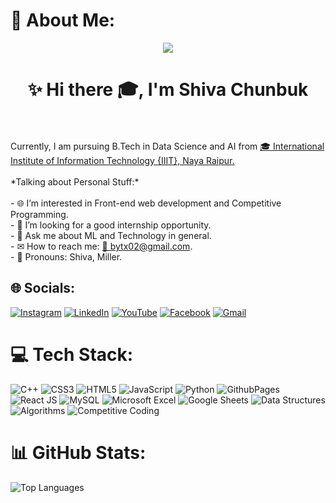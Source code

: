 <!--<p align="center">✨ Hi there 👩‍💻 </p>

## I'm Shiva Chunbuk 

Currently, I am pursuing B.Tech in Data Science and Artificial Intelligence from <a href ="#">IIIT Naya Raipur 🏢 .</a>

*Talking about Personal Stuff:*

- 🌐 I’m interested in Front-end web development and Competitive Programming.
- 🌟 I’m looking for a good internship opportunity.
- 💬 Ask me about ML and Technology in general.
- ✉ How to reach me: <a href="mailto:shiva21102@iiitnr.edu.in">shiva21102@iiitnr.edu.in 📧 </a>.
- 👋 Pronouns: Shiva, Miller.-->

# 💫 About Me:
<div align="center">

[![](https://komarev.com/ghpvc/?username=shiva017&color=blueviolet)](https://github.com/shiva017)

</div>


<h1 align="center">✨ Hi there 🎓, I'm Shiva Chunbuk</h1> <br><br>Currently, I am pursuing B.Tech in Data Science and AI from <a href ="#"> 🎓 International Institute of Information Technology {IIIT}, Naya Raipur.</a><br><br>*Talking about Personal Stuff:*<br><br>- 🌐 I’m interested in Front-end web development and Competitive Programming.<br>- 🌟 I’m looking for a good internship opportunity.<br>- 💬 Ask me about ML and Technology in general.<br>- ✉ How to reach me: <a href="mailto:bytx02@gmail.com">  📧 bytx02@gmail.com</a>.<br>- 👋 Pronouns: Shiva, Miller.


## 🌐 Socials:
[![Instagram](https://img.shields.io/badge/Instagram-%23E4405F.svg?logo=Instagram&logoColor=white)](https://instagram.com/_milleraryan18_)
[![LinkedIn](https://img.shields.io/badge/LinkedIn-%230077B5.svg?logo=linkedin&logoColor=white)](https://linkedin.com/in/shiva-chunbuk)
[![YouTube](https://img.shields.io/badge/YouTube-%23FF0000.svg?logo=YouTube&logoColor=white)](https://www.youtube.com/@ShivaChunbuk)
[![Facebook](https://img.shields.io/badge/Facebook-%231877F2.svg?logo=Facebook&logoColor=white)](https://www.facebook.com/profile.php?id=100054308738814)
[![Gmail](https://img.shields.io/badge/Gmail-%23D14836.svg?logo=Gmail&logoColor=white)](mailto:bytx02@gmail.com)


# 💻 Tech Stack:
![C++](https://img.shields.io/badge/c++-%2300599C.svg?style=for-the-badge&logo=c%2B%2B&logoColor=white) ![CSS3](https://img.shields.io/badge/css3-%231572B6.svg?style=for-the-badge&logo=css3&logoColor=white) ![HTML5](https://img.shields.io/badge/html5-%23E34F26.svg?style=for-the-badge&logo=html5&logoColor=white) ![JavaScript](https://img.shields.io/badge/javascript-%23323330.svg?style=for-the-badge&logo=javascript&logoColor=%23F7DF1E) ![Python](https://img.shields.io/badge/python-3670A0?style=for-the-badge&logo=python&logoColor=ffdd54) ![GithubPages](https://img.shields.io/badge/github%20pages-121013?style=for-the-badge&logo=github&logoColor=white) ![React JS](https://img.shields.io/badge/React-%2320232a?style=for-the-badge&logo=react&logoColor=%2361DAFB)
![MySQL](https://img.shields.io/badge/MySQL-%2300000f?style=for-the-badge&logo=mysql&logoColor=white)
![Microsoft Excel](https://img.shields.io/badge/Microsoft%20Excel-%231076AB?style=for-the-badge&logo=microsoft-excel&logoColor=white)
![Google Sheets](https://img.shields.io/badge/Google%20Sheets-%231A73E8?style=for-the-badge&logo=google-sheets&logoColor=white)
![Data Structures](https://img.shields.io/badge/Data%20Structures-%2382C900?style=for-the-badge)
![Algorithms](https://img.shields.io/badge/Algorithms-%23F05032?style=for-the-badge)
![Competitive Coding](https://img.shields.io/badge/Competitive%20Coding-%2325A162?style=for-the-badge)
# 📊 GitHub Stats:

  <img src="https://github-readme-stats.vercel.app/api/top-langs/?username=shiva017&theme=tokyonight&hide_border=false&include_all_commits=false&count_private=false&layout=compact" alt="Top Languages" />






<!-- Proudly created with GPRM ( https://gprm.itsvg.in ) -->
